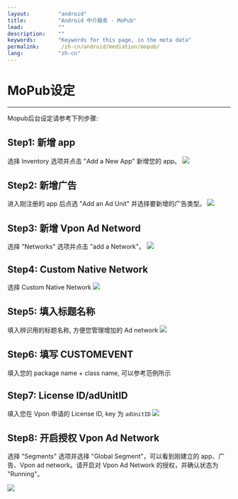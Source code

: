 ```yaml
---
layout:         "android"
title:          "Android 中介服务 - MoPub"
lead:           ""
description:    ""
keywords:       "Keywords for this page, in the meta data"
permalink:       /zh-cn/android/mediation/mopub/
lang:           "zh-cn"
---
```

# MoPub设定
---
Mopub后台设定请参考下列步骤:

## Step1: 新增 app
选择 Inventory 选项并点击 "Add a New App" 新增您的 app。
![][6]

## Step2: 新增广告
进入刚注册的 app 后点选 "Add an Ad Unit" 并选择要新增的广告类型。
![][7]

## Step3: 新增 Vpon Ad Netword
选择 "Networks" 选项并点击 "add a Network"。
![][1]

## Step4: Custom Native Network
选择 Custom Native Network
![][2]

## Step5: 填入标题名称
填入辨识用的标题名称, 方便您管理增加的 Ad network
![][3]

## Step6: 填写 CUSTOMEVENT
填入您的 package name + class name, 可以参考范例所示

## Step7: License ID/adUnitID
填入您在 Vpon 申请的 License ID, key 为 `adUnitID`
![][8]

## Step8: 开启授权 Vpon Ad Network
选择 "Segments" 选项并选择 "Global Segment"，可以看到刚建立的 app、广告、Vpon ad network。请开启对 Vpon Ad Network 的授权，并确认状态为 "Running"。

![][9]

[1]: {{site.imgurl}}/Mopub_001.png
[2]: {{site.imgurl}}/Mopub_002.png
[3]: {{site.imgurl}}/Mopub_003.png
[4]: {{site.imgurl}}/Mopub_004-a.png
[5]: {{site.imgurl}}/Mopub_005.png
[6]: {{site.imgurl}}/Mopub_006.png
[7]: {{site.imgurl}}/Mopub_007.png
[8]: {{site.imgurl}}/Mopub_008.png
[9]: {{site.imgurl}}/Mopub_009.png
